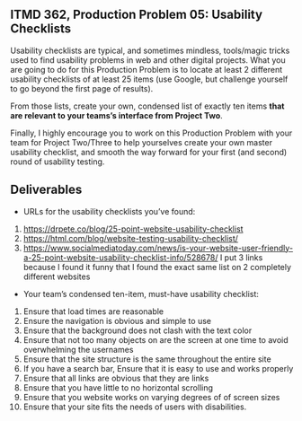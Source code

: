 ## ITMD 362, Production Problem 05: Usability Checklists

Usability checklists are typical, and sometimes mindless, tools/magic tricks used to find usability
problems in web and other digital projects. What you are going to do for this Production Problem is
to locate at least 2 different usability checklists of at least 25 items (use Google, but challenge
yourself to go beyond the first page of results).

From those lists, create your own, condensed list of exactly ten items **that are relevant to your
teams’s interface from Project Two**.

Finally, I highly encourage you to work on this Production Problem with your team for Project
Two/Three to help yourselves create your own master usability checklist, and smooth the way forward
for your first (and second) round of usability testing.

## Deliverables

* URLs for the usability checklists you’ve found:

1. https://drpete.co/blog/25-point-website-usability-checklist
2. https://html.com/blog/website-testing-usability-checklist/
3. https://www.socialmediatoday.com/news/is-your-website-user-friendly-a-25-point-website-usability-checklist-info/528678/
I put 3 links because I found it funny that I found the exact same list on 2 completely different websites

* Your team’s condensed ten-item, must-have usability checklist:

1.  Ensure that load times are reasonable
2.  Ensure the navigation is obvious and simple to use
3.  Ensure that the background does not clash with the text color
4.  Ensure that not too many objects on are the screen at one time to avoid overwhelming the usernames
5.  Ensure that the site structure is the same throughout the entire site
6.  If you have a search bar, Ensure that it is easy to use and works properly
7.  Ensure that all links are obvious that they are links
8.  Ensure that you have little to no horizontal scrolling
9.  Ensure that you website works on varying degrees of of screen sizes
10. Ensure that your site fits the needs of users with disabilities.
